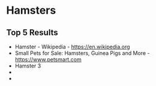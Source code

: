 # Hamsters

## Top 5 Results

- Hamster - Wikipedia - https://en.wikipedia.org
- Small Pets for Sale: Hamsters, Guinea Pigs and More - https://www.petsmart.com
- Hamster 3
-
-
